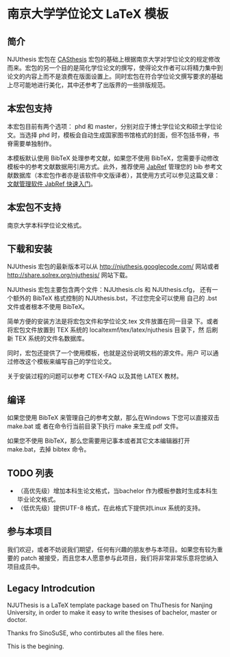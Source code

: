 # 南京大学学位论文 LaTeX 模板 #

## 简介 ##

NJUthesis 宏包在 [CASthesis](http://www.ctex.org/PackageCASthesis) 宏包的基础上根据南京大学对学位论文的规定修改而来。宏包的另一个目的是简化学位论文的撰写，使得论文作者可以将精力集中到论文的内容上而不是浪费在版面设置上。同时宏包在符合学位论文撰写要求的基础上尽可能地进行美化，其中还参考了出版界的一些排版规范。

## 本宏包支持 ##

本宏包目前有两个选项： phd 和 master，分别对应于博士学位论文和硕士学位论文。当选择 phd 时，模板会自动生成国家图书馆格式的封面，但不包括书脊，书脊需要单独制作。

本模板默认使用 BibTeX 处理参考文献，如果您不使用 BibTeX，您需要手动修改模板中的参考文献数据用引用方式。此外，推荐使用 [JabRef](http://jabref.sourceforge.net/) 管理您的 bib 参考文献数据库（本宏包作者亦是该软件中文版译者），其使用方式可以参见这篇文章：[文献管理软件 JabRef 快速入门](http://blog.solrex.org/articles/jabref-quick-guide.html)。

## 本宏包不支持 ##

南京大学本科学位论文格式。

## 下载和安装 ##

NJUthesis 宏包的最新版本可以从 http://njuthesis.googlecode.com/ 网站或者 http://share.solrex.org/njuthesis/ 网站下载。

NJUthesis 宏包主要包含两个文件：NJUthesis.cls 和 NJUthesis.cfg，
还有一个额外的 BibTeX 格式控制的 NJUthesis.bst，不过您完全可以使用
自己的 .bst 文件或者根本不使用 BibTeX。

简单方便的安装方法是将宏包文件和学位论文.tex 文件放置在同一目录
下。或者将宏包文件放置到 TEX 系统的 localtexmf/tex/latex/njuthesis 目录下，然
后刷新 TEX 系统的文件名数据库。

同时，宏包还提供了一个使用模板，也就是这份说明文档的源文件。用户
可以通过修改这个模板来编写自己的学位论文。

关于安装过程的问题可以参考 CTEX-FAQ 以及其他 LATEX 教材。

## 编译 ##

如果您使用 BibTeX 来管理自己的参考文献，那么在Windows 下您可以直接双击 make.bat 或
者在命令行当前目录下执行 make 来生成 pdf 文件。

如果您不使用 BibTeX，那么您需要用记事本或者其它文本编辑器打开 make.bat，去掉 bibtex 命令。

## TODO 列表 ##

  * （高优先级）增加本科生论文格式，当bachelor 作为模板参数时生成本科生毕业论文格式。
  * （低优先级）提供UTF-8 格式，在此格式下提供对Linux 系统的支持。

## 参与本项目 ##

我们欢迎，或者不妨说我们期望，任何有兴趣的朋友参与本项目。如果您有较为重要的 patch 被接受，而且您本人愿意参与此项目，我们将非常非常乐意将您纳入项目成员中。

## Legacy Introdcution ##

NJUThesis is a LaTeX template package based on ThuThesis for Nanjing University, in order to make it easy to write thesises of bachelor, master or doctor.

Thanks fro SinoSuSE, who contirbutes all the files here.

This is the begining.
